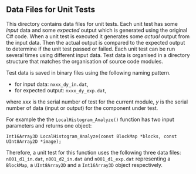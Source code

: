 ## Data Files for Unit Tests

This directory contains data files for unit tests. Each unit test has some *input* data and some *expected* output which is generated using the original C# code. When a unit test is executed it generates some *actual* output from the input data. Then the actual output is compared to the expected output to determine if the unit test passed or failed. Each unit test can be run several times using different input data. Test data is organised in a directory structure that matches the organisation of source code modules.

Test data is saved in binary files using the following naming pattern.

* for input data: `nxxx_dy_in.dat`,
* for expected output: `nxxx_dy_exp.dat`,

where *xxx* is the serial number of test for the current module, *y* is the serial number of data (input or output) for the component under test.

For example the the `LocalHistogram_Analyze()` function has two input parameters and returns one object:

~~~
Int16Array3D LocalHistogram_Analyze(const BlockMap *blocks, const UInt8Array2D *image);
~~~

Therefore, a unit test for this function uses the following three data files: `n001_d1_in.dat`, `n001_d2_in.dat` and `n001_d1_exp.dat` representing a `BlockMap`, a `UInt8Array2D` and a `Int16Array3D` object respectively.
